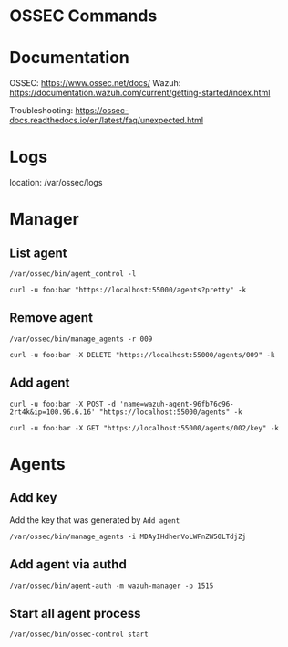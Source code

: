 OSSEC Commands
================

# Documentation

OSSEC: https://www.ossec.net/docs/
Wazuh: https://documentation.wazuh.com/current/getting-started/index.html

Troubleshooting: https://ossec-docs.readthedocs.io/en/latest/faq/unexpected.html

# Logs

location: /var/ossec/logs

# Manager

## List agent

```
/var/ossec/bin/agent_control -l
```

```
curl -u foo:bar "https://localhost:55000/agents?pretty" -k
```

## Remove agent

```
/var/ossec/bin/manage_agents -r 009
```

```
curl -u foo:bar -X DELETE "https://localhost:55000/agents/009" -k
```

## Add agent

```
curl -u foo:bar -X POST -d 'name=wazuh-agent-96fb76c96-2rt4k&ip=100.96.6.16' "https://localhost:55000/agents" -k

curl -u foo:bar -X GET "https://localhost:55000/agents/002/key" -k
```

# Agents

## Add key
Add the key that was generated by `Add agent`
```
/var/ossec/bin/manage_agents -i MDAyIHdhenVoLWFnZW50LTdjZj
```

## Add agent via authd

```
/var/ossec/bin/agent-auth -m wazuh-manager -p 1515
```

## Start all agent process

```
/var/ossec/bin/ossec-control start
```
